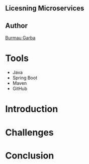 ## Licesning Microservices

## Author
[Burmau Garba](https://github.com/BURMAUG)

# Tools
* Java
* Spring Boot
* Maven
* GitHub

# Introduction

# Challenges

# Conclusion